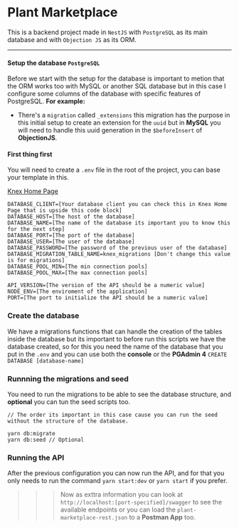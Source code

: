 # Plant Marketplace
This is a backend project made in ```NestJS``` with ```PostgreSQL``` as its main database and with ```Objection JS``` as its ORM.

---
#### Setup the database ```PostgreSQL```
Before we start with the setup for the database is important to metion that the ORM works too with MySQL or another SQL database but in this case I configure some columns of the database with specific features of PostgreSQL.
**For example:**
- There's a ```migration``` called ```_extensions``` this migration has the purpose in this initial setup to create an extension for the ```uuid``` but in **MySQL** you will need to handle this uuid generation in the ```$beforeInsert``` of **ObjectionJS**\.

#### First thing first
You will need to create a ```.env``` file in the root of the project, you can base your template in this.

[Knex Home Page](https://knexjs.org/)
```
DATABASE_CLIENT=[Your database client you can check this in Knex Home Page that is upside this code block]
DATABASE_HOST=[The host of the database]
DATABASE_NAME=[The name of the database its important you to know this for the next step]
DATABASE_PORT=[The port of the database]
DATABASE_USER=[The user of the database]
DATABASE_PASSWORD=[The password of the previous user of the database]
DATABASE_MIGRATION_TABLE_NAME=knex_migrations [Don't change this value is for migrations]
DATABASE_POOL_MIN=[The min connection pools]
DATABASE_POOL_MAX=[The max connection pools]

API_VERSION=[The version of the API should be a numeric value]
NODE_ENV=[The enviroment of the application]
PORT=[The port to initialize the API should be a numeric value]
```

### Create the database
We have a migrations functions that can handle the creation of the tables inside the database but its important to before run this scripts we have the database created, so for this you need the name of the database that you put in the ```.env``` and you can use both the **console** or the **PGAdmin 4**
```CREATE DATABASE [database-name]```

### Runnning the migrations and seed
You need to run the migrations to be able to see the database structure, and **optional** you can tun the seed scripts too.
```
// The order its important in this case cause you can run the seed without the structure of the database.

yarn db:migrate
yarn db:seed // Optional
```

### Running the API
After the previous configuration you can now run the API, and for that you only needs to run the command ```yarn start:dev``` or ```yarn start``` if you prefer.

>>> Now as exttra information you can look at ```http://localhost:[port-specified]/swagger``` to see the available endpoints or you can load the ```plant-marketplace-rest.json``` to a **Postman App** too.
